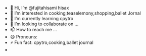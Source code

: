 - 👋 Hi, I’m @fujitahisami hisax
- 👀 I’m interested in cooking,teaselemony,shopping,ballet Jornal
- 🌱 I’m currently learning cpytro
- 💞️ I’m looking to collaborate on ...
- 📫 How to reach me ...
- 😄 Pronouns:
- ⚡ Fun fact: cpytro,cooking,ballet journal
- 

<!---
fujitahisami/fujitahisami is a ✨ special ✨ repository because its `README.md` (this file) appears on your GitHub profile.
You can click the Preview link to take a look at your changes.
--->
